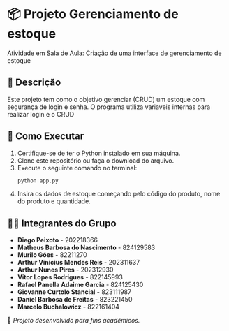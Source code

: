 # 📦 Projeto Gerenciamento de estoque

Atividade em Sala de Aula: Criação de uma interface de gerenciamento de estoque

## 📌 Descrição
Este projeto tem como o objetivo gerenciar (CRUD) um estoque com segurança de login e senha. O programa utiliza variaveis internas para realizar login e o CRUD

## 🚀 Como Executar

1. Certifique-se de ter o Python instalado em sua máquina.
2. Clone este repositório ou faça o download do arquivo.
3. Execute o seguinte comando no terminal:
   ```bash
   python app.py
   ```
4. Insira os dados de estoque começando pelo código do produto, nome do produto e quantidade.

## 👨‍💻 Integrantes do Grupo

- **Diego Peixoto** - 202218366
- **Matheus Barbosa do Nascimento** - 824129583
- **Murilo Góes** - 82211270
- **Arthur Vinicius Mendes Reis** - 202311637
- **Arthur Nunes Pires** - 202312930
- **Vitor Lopes Rodrigues** - 822145993
- **Rafael Panella Adaime Garcia** - 824125430
- **Giovanne Curtolo Stancial** - 823111987
- **Daniel Barbosa de Freitas** - 823221450
- **Marcelo Buchalowicz** - 822161404

📌 _Projeto desenvolvido para fins acadêmicos._

